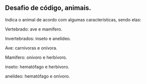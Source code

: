 ##        Desafio de código, animais.

Indica o animal de acordo com algumas características, sendo elas:

Vertebrado: ave e mamífero. 

Invertebrados: inseto e anelídeo.        

Ave: carnívoras e onívora.                  

Mamífero: onívoro e herbívoro.

inseto: hematófago e herbívoro.        

anelídeo: hematófago e onívoro.



